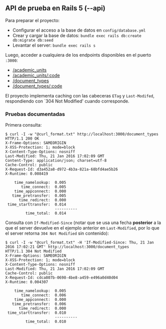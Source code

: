 ## API de prueba en Rails 5 (--api)

Para preparar el proyecto:

* Configurar el acceso a la base de datos en `config/database.yml`
* Crear y cargar la base de datos: `bundle exec rails db:create db:migrate db:seed`
* Levantar el server: `bundle exec rails s`

Luego, acceder a cualquiera de los endpoints disponibles en el puerto `:3000`:

* [/academic_units](http://localhost:3000/academic_units)
* [/academic_units/:code](http://localhost:3000/academic_units/26)
* [/document_types](http://localhost:3000/document_types)
* [/document_types/:code](http://localhost:3000/document_types/1)

El proyecto implementa caching con las cabeceras `ETag` y `Last-Modifed`, respondiendo con `304 Not Modified' cuando corresponde.

### Pruebas documentadas

Primera consulta:

```console
$ curl -I -w "@curl_format.txt" http://localhost:3000/document_types
HTTP/1.1 200 OK
X-Frame-Options: SAMEORIGIN
X-XSS-Protection: 1; mode=block
X-Content-Type-Options: nosniff
Last-Modified: Thu, 21 Jan 2016 17:02:09 GMT
Content-Type: application/json; charset=utf-8
Cache-Control: public
X-Request-Id: d3a452a8-d972-4b3a-821a-68bfd4ae5b26
X-Runtime: 0.008419

    time_namelookup:  0.005
       time_connect:  0.005
    time_appconnect:  0.000
   time_pretransfer:  0.005
      time_redirect:  0.000
 time_starttransfer:  0.014
                      ----------
         time_total:  0.014
```

Consulta con `If-Modified-Since` (notar que se usa una fecha **posterior** a la que el server devuelve en el ejemplo anterior en `Last-Modified`, por lo que el server retorna `304 Not Modified` sin contenido):

```console
$ curl -I -w "@curl_format.txt" -H 'If-Modified-Since: Thu, 21 Jan 2016 17:02:21 GMT' http://localhost:3000/document_types
HTTP/1.1 304 Not Modified
X-Frame-Options: SAMEORIGIN
X-XSS-Protection: 1; mode=block
X-Content-Type-Options: nosniff
Last-Modified: Thu, 21 Jan 2016 17:02:09 GMT
Cache-Control: public
X-Request-Id: cdca807b-0698-4be8-a459-e496a0d40d04
X-Runtime: 0.004307

    time_namelookup:  0.005
       time_connect:  0.006
    time_appconnect:  0.000
   time_pretransfer:  0.006
      time_redirect:  0.000
 time_starttransfer:  0.010
                      ----------
         time_total:  0.010
```
